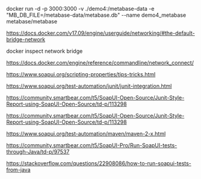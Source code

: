 

docker run -d -p 3000:3000 -v ./demo4:/metabase-data -e "MB_DB_FILE=/metabase-data/metabase.db" --name demo4_metabase metabase/metabase

https://docs.docker.com/v17.09/engine/userguide/networking/#the-default-bridge-network

docker inspect network bridge

https://docs.docker.com/engine/reference/commandline/network_connect/

https://www.soapui.org/scripting-properties/tips-tricks.html

https://www.soapui.org/test-automation/junit/junit-integration.html

https://community.smartbear.com/t5/SoapUI-Open-Source/Junit-Style-Report-using-SoapUI-Open-Source/td-p/113298

https://community.smartbear.com/t5/SoapUI-Open-Source/Junit-Style-Report-using-SoapUI-Open-Source/td-p/113298

https://www.soapui.org/test-automation/maven/maven-2-x.html

https://community.smartbear.com/t5/SoapUI-Pro/Run-SoapUI-tests-through-Java/td-p/97537

https://stackoverflow.com/questions/22908086/how-to-run-soapui-tests-from-java